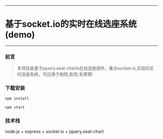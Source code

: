 
---
# 基于socket.io的实时在线选座系统(demo)
-------------
### 前言


> 本项目是基于jquery.seat-charts在线选座插件。集合socket.io,实现的实时选座系统，可应用于剧院,影院,车票等!



### 下载安装
``` xml
npm install
    
npm start
```


### 技术栈

node.js + express + socket.io + jquery.seat-chart
